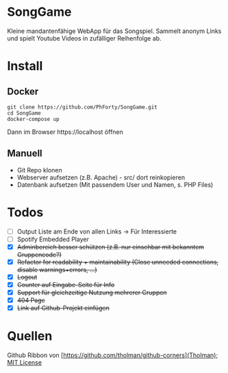 # SongGame
Kleine mandantenfähige WebApp für das Songspiel. Sammelt anonym Links und spielt Youtube Videos in zufälliger Reihenfolge ab.

# Install
## Docker
```
git clone https://github.com/PhForty/SongGame.git
cd SongGame
docker-compose up
```
Dann im Browser https://localhost öffnen

## Manuell
* Git Repo klonen
* Webserver aufsetzen (z.B. Apache) - src/ dort reinkopieren
* Datenbank aufsetzen (Mit passendem User und Namen, s. PHP Files)

# Todos
* [ ] Output Liste am Ende von allen Links -> Für Interessierte
* [ ] Spotify Embedded Player
* [x] ~~Adminbereich besser schützen (z.B. nur einsehbar mit bekanntem Gruppencode?)~~
* [x] ~~Refactor for readability + maintainability (Close unneeded connections, disable warnings+errors, ...)~~
* [x] ~~Logout~~
* [x] ~~Counter auf Eingabe-Seite für Info~~
* [x] ~~Support für gleichzeitige Nutzung mehrerer Gruppen~~
* [x] ~~404 Page~~
* [x] ~~Link auf Github-Projekt einfügen~~

# Quellen
Github Ribbon von [https://github.com/tholman/github-corners](Tholman); [MIT License](https://github.com/tholman/github-corners/blob/master/license.md)